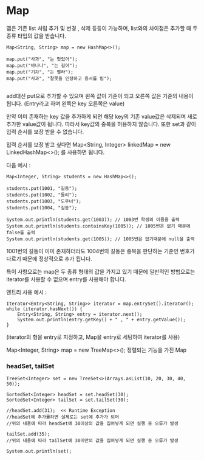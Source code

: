 



# Map


맵은 기존 list 처럼 추가 및 변경 , 삭제 등등이 가능하며, list와의 차이점은 
추가할 때 두 종류 타입의 값을 받습니다.

```
Map<String, String> map = new HashMap<>();
		
map.put("사과", "는 맛있어"); 
map.put("바나나", "는 길어"); 
map.put("기차", "는 빨라");
map.put("사과", "잘못을 인정하고 용서를 빔"); 


```

add대신 put으로 추가할 수 있으며
왼쪽 값이 기준이 되고 오른쪽 값은 기준의 내용이 됩니다. 
(Entry라고 하며 왼쪽은 key 오른쪽은 value)

만약 이미 존재하는 key 값을 추가하게 되면 해당 key의 기존 value값은 삭제되며 새로 추가한 value값이 됩니다. 
따라서 key값의 중복을 허용하지 않습니다.
또한 set과 같이 입력 순서를 보장 받을 수 없습니다.

입력 순서를 보장 받고 싶다면
Map<String, Integer> linkedMap = new LinkedHashMap<>();
를 사용하면 됩니다.

다음 예시 :

```
Map<Integer, String> students = new HashMap<>();
		
students.put(1001, "길동");
students.put(1002, "둘리");
students.put(1003, "도우너");
students.put(1004, "길동"); 
		
System.out.println(students.get(1003)); // 1003번 학생의 이름을 출력
System.out.println(students.containsKey(1005)); // 1005번은 없기 때문에 false를 출력
System.out.println(students.get(1005)); // 1005번은 없기때문에 null을 출력
```

1001번의 길동이 이미 존재하더라도 1004번의 길동은 중복을 판단하는 기준인 번호가 다르기 때문에 정상적으로 추가 됩니다. 


특이 사항으로는 map은 두 종류 형태의 값을 가지고 있기 때문에 일반적인 방법으로는 iterator를 사용할 수 없으며 entry를 사용해야 합니다.



엔트리 사용 예시 :

```
Iterator<Entry<String, String>> iterator = map.entrySet().iterator();
while (iterator.hasNext()) {
	Entry<String, String> entry = iterator.next();
	System.out.println(entry.getKey() + " , " + entry.getValue());
}
```

(iterator의 형을 entry로 지정하고, Map을 entry로 세팅하여 iterator를 사용)





Map<Integer, String> map = new TreeMap<>();
정렬되는 기능을 가진 Map




### headSet, tailSet

```
TreeSet<Integer> set = new TreeSet<>(Arrays.asList(10, 20, 30, 40, 50));
		
SortedSet<Integer> headSet = set.headSet(30);
SortedSet<Integer> tailSet = set.tailSet(30);
		
//headSet.add(31);  << Runtime Exception
//headSet에 추가를하면 실제로는 set에 추가가 되며 
//위의 내용에 따라 headSet에 30이상의 값을 집어넣게 되면 실행 중 오류가 발생
		
tailSet.add(35);
//위의 내용에 따라 tailSet에 30미만의 값을 집어넣게 되면 실행 중 오류가 발생
		
System.out.println(set);
```